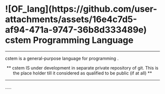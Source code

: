 <p align="center">
  <h1> ![OF_lang](https://github.com/user-attachments/assets/16e4c7d5-af94-471a-9747-36b8d333489e)
<b> cstem Programming Language</b> </h1>
</p>



<hr>


cstem is a general-purpose language for programming .

<p align="center">  ** cstem IS under development in separate private repository of git.  This is the place holder till it considered as qualified to be public (if at all)  **  </p>

<hr>



.....
